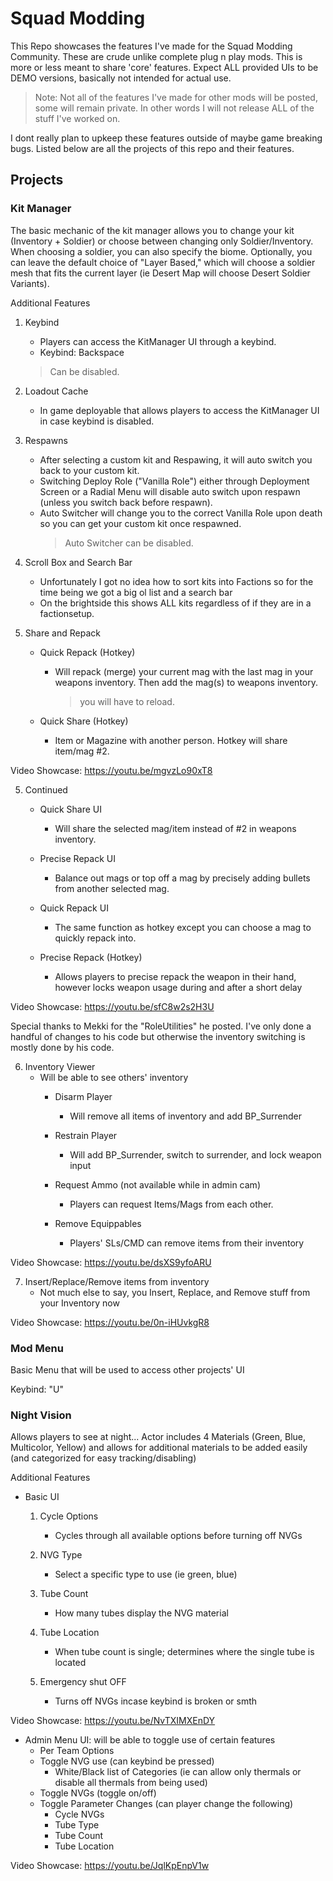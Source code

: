 # Squad Modding
 This Repo showcases the features I've made for the Squad Modding Community. These are crude unlike complete plug n play mods. This is more or less meant to share 'core' features. Expect ALL provided UIs to be DEMO versions, basically not intended for actual use. 
 >Note: Not all of the features I've made for other mods will be posted, some will remain private. In other words I will not release ALL of the stuff I've worked on.

I dont really plan to upkeep these features outside of maybe game breaking bugs. Listed below are all the projects of this repo and their features.

## Projects

### Kit Manager
The basic mechanic of the kit manager allows you to change your kit (Inventory + Soldier) or choose between changing only Soldier/Inventory. When choosing a soldier, you can also specify the biome. Optionally, you can leave the default choice of "Layer Based," which will choose a soldier mesh that fits the current layer (ie Desert Map will choose Desert Soldier Variants).

Additional Features
1. Keybind
    * Players can access the KitManager UI through a keybind. 
    * Keybind: Backspace
    >Can be disabled.

2. Loadout Cache
    * In game deployable that allows players to access the KitManager UI in case keybind is disabled.

3. Respawns
    * After selecting a custom kit and Respawing, it will auto switch you back to your custom kit. 
    * Switching Deploy Role ("Vanilla Role") either through Deployment Screen or a Radial Menu will disable auto switch upon respawn (unless you switch back before respawn).
    * Auto Switcher will change you to the correct Vanilla Role upon death so you can get your custom kit once respawned.
        >Auto Switcher can be disabled.

4. Scroll Box and Search Bar
    * Unfortunately I got no idea how to sort kits into Factions so for the time being we got a big ol list and a search bar
    * On the brightside this shows ALL kits regardless of if they are in a factionsetup.

5. Share and Repack
    * Quick Repack (Hotkey)
        * Will repack (merge) your current mag with the last mag in your weapons inventory. Then add the mag(s) to weapons inventory.
            >you will have to reload.

    * Quick Share (Hotkey) 
        * Item or Magazine with another person. Hotkey will share item/mag #2. 

Video Showcase: https://youtu.be/mgvzLo90xT8 

5. Continued
    * Quick Share UI
        * Will share the selected mag/item instead of #2 in weapons inventory.

    * Precise Repack UI
        * Balance out mags or top off a mag by precisely adding bullets from another selected mag.

    * Quick Repack UI 
        * The same function as hotkey except you can choose a mag to quickly repack into.

    * Precise Repack (Hotkey)
        * Allows players to precise repack the weapon in their hand, however locks weapon usage during and after a short delay

Video Showcase: https://youtu.be/sfC8w2s2H3U

Special thanks to Mekki for the "RoleUtilities" he posted. I've only done a handful of changes to his code but otherwise the inventory switching is mostly done by his code.


6. Inventory Viewer
    * Will be able to see others' inventory
        * Disarm Player 
            * Will remove all items of inventory and add BP_Surrender

        * Restrain Player 
            * Will add BP_Surrender, switch to surrender, and lock weapon input

        * Request Ammo (not available while in admin cam)
            * Players can request Items/Mags from each other.
        
        * Remove Equippables
            * Players' SLs/CMD can remove items from their inventory

Video Showcase: https://youtu.be/dsXS9yfoARU

7. Insert/Replace/Remove items from inventory
    * Not much else to say, you Insert, Replace, and Remove stuff from  your Inventory now

Video Showcase: https://youtu.be/0n-iHUvkgR8


### Mod Menu
Basic Menu that will be used to access other projects' UI

Keybind: "U"

### Night Vision
Allows players to see at night... Actor includes 4 Materials (Green, Blue, Multicolor, Yellow) and allows for additional materials to be added easily (and categorized for easy tracking/disabling)

Additional Features
* Basic UI
    1. Cycle Options
        * Cycles through all available options before turning off NVGs

    2. NVG Type
        * Select a specific type to use (ie green, blue)

    3. Tube Count
        * How many tubes display the NVG material

    4. Tube Location
        * When tube count is single; determines where the single tube is located

    5. Emergency shut OFF
        * Turns off NVGs incase keybind is broken or smth

Video Showcase: https://youtu.be/NvTXIMXEnDY

* Admin Menu UI: will be able to toggle use of certain features
    * Per Team Options
    * Toggle NVG use (can keybind be pressed)
        * White/Black list of Categories (ie can allow only thermals or disable all thermals from being used)
    * Toggle NVGs (toggle on/off)
    * Toggle Parameter Changes (can player change the following)
        * Cycle NVGs
        * Tube Type
        * Tube Count
        * Tube Location

Video Showcase: https://youtu.be/JqlKpEnpV1w


